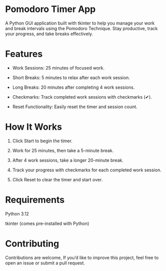 # Pomodoro Timer App

A Python GUI application built with tkinter to help you manage your work and break intervals using the Pomodoro Technique. Stay productive, track your progress, and take breaks effectively.

# Features

* Work Sessions: 25 minutes of focused work.

* Short Breaks: 5 minutes to relax after each work session.

* Long Breaks: 20 minutes after completing 4 work sessions.

* Checkmarks: Track completed work sessions with checkmarks (✔).

* Reset Functionality: Easily reset the timer and session count.

# How It Works

1. Click Start to begin the timer.

2. Work for 25 minutes, then take a 5-minute break.

3. After 4 work sessions, take a longer 20-minute break.

4. Track your progress with checkmarks for each completed work session.

5. Click Reset to clear the timer and start over.

# Requirements

Python 3.12

tkinter (comes pre-installed with Python)

# Contributing

Contributions are welcome, If you’d like to improve this project, feel free to open an issue or submit a pull request.
